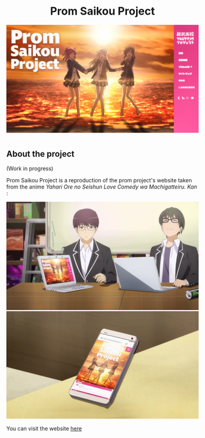 <h1 align="center">Prom Saikou Project</h1>

<img style="margin-bottom: 10px" src="./assets/images/prom-saikou-project-landing-page.jpg">

## About the project

(Work in progress)

Prom Saikou Project is a reproduction of the prom project's website taken from the anime *Yahari Ore no Seishun Love Comedy wa Machigatteiru. Kan* :

![](./assets/images/anime.jpg)
![](./assets/images/anime2.jpg)

You can visit the website [here](https://mackevv.github.io/PromSaikouProject)